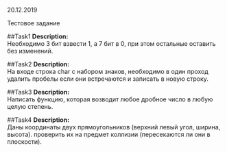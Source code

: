 20.12.2019

Тестовое задание

##Task1
**Description:**     
    Необходимо 3 бит взвести 1, а 7 бит в 0, при этом остальные оставить без изменений.
    
##Task2
**Description:**     
    На входе строка char с набором знаков, необходимо в один проход удалить пробелы если они встречаются и записать в новую строку.
    
##Task3
**Description:**     
    Написать функцию, которая возводит любое дробное число в любую целую степень.


##Task4
**Description:**     
    Даны координаты двух прямоугольников (верхний левый угол, ширина, высота). проверить их на предмет коллизии (пересекаются ли они в плоскости).
 
 

 
 
